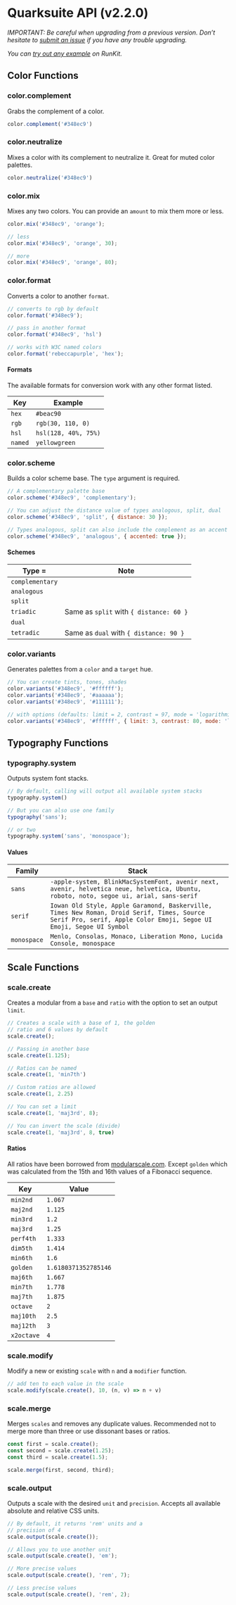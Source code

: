 # Quarksuite API (v2.2.0)

*IMPORTANT: Be careful when upgrading from a previous version. Don’t hesitate to [submit an issue](https://github.com/quarksuite/core/issues) if you have any trouble upgrading.*

*You can [try out any example](https://npm.runkit.com/%40quarksuite%2Fcore) on RunKit.*

## Color Functions

### color.complement

Grabs the complement of a color.

```js
color.complement('#348ec9')
```

### color.neutralize

Mixes a color with its complement to neutralize it. Great for muted color palettes.

```js
color.neutralize('#348ec9')
```

### color.mix

Mixes any two colors. You can provide an `amount` to mix them more or less.

```js
color.mix('#348ec9', 'orange');

// less
color.mix('#348ec9', 'orange', 30);

// more
color.mix('#348ec9', 'orange', 80);
```

### color.format

Converts a color to another `format`.

```js
// converts to rgb by default
color.format('#348ec9');

// pass in another format
color.format('#348ec9', 'hsl')

// works with W3C named colors
color.format('rebeccapurple', 'hex');
```

#### Formats

The available formats for conversion work with any other format listed.

| Key     | Example              |
| ------- | -------------------- |
| `hex`   | `#beac90`            |
| `rgb`   | `rgb(30, 110, 0)`    |
| `hsl`   | `hsl(128, 40%, 75%)` |
| `named` | `yellowgreen`        |

### color.scheme

Builds a color scheme base. The `type` argument is required.

```js
// A complementary palette base
color.scheme('#348ec9', 'complementary');

// You can adjust the distance value of types analogous, split, dual
color.scheme('#348ec9', 'split', { distance: 30 });

// Types analogous, split can also include the complement as an accent
color.scheme('#348ec9', 'analogous', { accented: true });
```

#### Schemes

| Type =          | Note                                    |
| --------------- | --------------------------------------- |
| `complementary` |                                         |
| `analogous`     |                                         |
| `split`         |                                         |
| `triadic`       | Same as `split` with `{ distance: 60 }` |
| `dual`          |                                         |
| `tetradic`      | Same as `dual` with `{ distance: 90 }`  |

### color.variants

Generates palettes from a `color` and a `target` hue.

```js
// You can create tints, tones, shades
color.variants('#348ec9', '#ffffff');
color.variants('#348ec9', '#aaaaaa');
color.variants('#348ec9', '#111111');

// with options (defaults: limit = 2, contrast = 97, mode = 'logarithmic')
color.variants('#348ec9', '#ffffff', { limit: 3, contrast: 80, mode: 'linear'});
```

## Typography Functions

### typography.system

Outputs system font stacks.

```js
// By default, calling will output all available system stacks
typography.system()

// But you can also use one family
typography('sans');

// or two
typography.system('sans', 'monospace');
```

#### Values

| Family      | Stack                                                        |
| ----------- | ------------------------------------------------------------ |
| `sans`      | `-apple-system, BlinkMacSystemFont, avenir next, avenir, helvetica neue, helvetica, Ubuntu, roboto, noto, segoe ui, arial, sans-serif` |
| `serif`     | `Iowan Old Style, Apple Garamond, Baskerville, Times New Roman, Droid Serif, Times, Source Serif Pro, serif, Apple Color Emoji, Segoe UI Emoji, Segoe UI Symbol` |
| `monospace` | `Menlo, Consolas, Monaco, Liberation Mono, Lucida Console, monospace` |


## Scale Functions

### scale.create

Creates a modular from a `base` and `ratio` with the option to set an output `limit`.

```js
// Creates a scale with a base of 1, the golden
// ratio and 6 values by default
scale.create();

// Passing in another base
scale.create(1.125);

// Ratios can be named
scale.create(1, 'min7th')

// Custom ratios are allowed
scale.create(1, 2.25)

// You can set a limit
scale.create(1, 'maj3rd', 8);

// You can invert the scale (divide)
scale.create(1, 'maj3rd', 8, true)
```

#### Ratios

All ratios have been borrowed from [modularscale.com](https://modularscale.com). Except `golden` which was calculated from the 15th and 16th values of a Fibonacci sequence.

| Key        | Value                      |
| ---------- | -------------------------- |
| `min2nd`   | `1.067`                    |
| `maj2nd`   | `1.125`                    |
| `min3rd`   | `1.2`                      |
| `maj3rd`   | `1.25`                     |
| `perf4th`  | `1.333`                    |
| `dim5th`   | `1.414`                    |
| `min6th`   | `1.6`                      |
| `golden`   | `1.6180371352785146`       |
| `maj6th`   | `1.667`                    |
| `min7th`   | `1.778`                    |
| `maj7th`   | `1.875`                    |
| `octave`   | `2`                        |
| `maj10th`  | `2.5`                      |
| `maj12th`  | `3`                        |
| `x2octave` | `4`                        |

### scale.modify

Modify a new or existing `scale` with `n` and a `modifier` function.

```js
// add ten to each value in the scale
scale.modify(scale.create(), 10, (n, v) => n + v)
```

### scale.merge

Merges `scales` and removes any duplicate values. Recommended not to merge more than three or use dissonant bases or ratios.

```js
const first = scale.create();
const second = scale.create(1.25);
const third = scale.create(1.5);

scale.merge(first, second, third);
```

### scale.output

Outputs a scale with the desired `unit` and `precision`. Accepts all available absolute and relative CSS units.

```js
// By default, it returns 'rem' units and a
// precision of 4
scale.output(scale.create());

// Allows you to use another unit
scale.output(scale.create(), 'em');

// More precise values
scale.output(scale.create(), 'rem', 7);

// Less precise values
scale.output(scale.create(), 'rem', 2);
```
